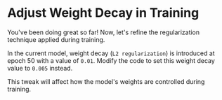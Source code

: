 # Adjust Weight Decay in Training

You've been doing great so far! Now, let's refine the regularization technique applied during training.

In the current model, weight decay (`L2 regularization`) is introduced at epoch 50 with a value of `0.01`. Modify the code to set this weight decay value to `0.005` instead.

This tweak will affect how the model's weights are controlled during training.
